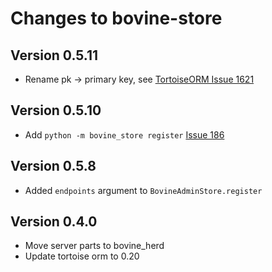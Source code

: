 <!--
SPDX-FileCopyrightText: 2023 Helge

SPDX-License-Identifier: MIT
-->

# Changes to bovine-store

## Version 0.5.11

- Rename pk -> primary key, see [TortoiseORM Issue 1621](https://github.com/tortoise/tortoise-orm/pull/1621)

## Version 0.5.10

- Add `python -m bovine_store register` [Issue 186](https://codeberg.org/bovine/bovine/issues/186)

## Version 0.5.8

- Added `endpoints` argument to `BovineAdminStore.register`

## Version 0.4.0

- Move server parts to bovine_herd
- Update tortoise orm to 0.20
